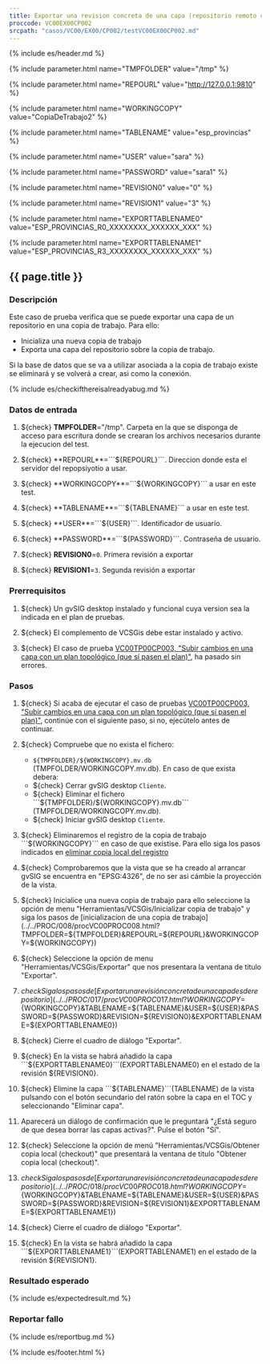 ```yaml
---
title: Exportar una revision concreta de una capa (repositorio remoto con autorización).
proccode: VC00EX00CP002
srcpath: "casos/VC00/EX00/CP002/testVC00EX00CP002.md"
---
```


{% include es/header.md %}

{% include parameter.html name="TMPFOLDER" value="/tmp" %}

{% include parameter.html name="REPOURL" value="http://127.0.0.1:9810" %}

{% include parameter.html name="WORKINGCOPY" value="CopiaDeTrabajo2" %}

{% include parameter.html name="TABLENAME" value="esp_provincias" %}

{% include parameter.html name="USER" value="sara" %}

{% include parameter.html name="PASSWORD" value="sara1" %}

{% include parameter.html name="REVISION0" value="0" %}

{% include parameter.html name="REVISION1" value="3" %}

{% include parameter.html name="EXPORTTABLENAME0" value="ESP_PROVINCIAS_R0_XXXXXXXX_XXXXXX_XXX" %}

{% include parameter.html name="EXPORTTABLENAME1" value="ESP_PROVINCIAS_R3_XXXXXXXX_XXXXXX_XXX" %}

## {{ page.title }}

### Descripción

Este caso de prueba verifica que se puede exportar una capa de un repositorio en una copia de trabajo. Para ello:
* Inicializa una nueva copia de trabajo
* Exporta una capa del repositorio sobre la copia de trabajo.

Si la base de datos que se va a utilizar asociada a la copia de 
trabajo existe se eliminará y se volverá a crear, asi como la conexión.

{% include es/checkifthereisalreadyabug.md %}

### Datos de entrada

1. ${check} **TMPFOLDER**="/tmp". Carpeta en la que se disponga de acceso para escritura donde
   se crearan los archivos necesarios durante la ejecucion del test.

1. ${check} **REPOURL**=```${REPOURL}```. Direccion donde esta el servidor del repopsiyotio a usar.

1. ${check} **WORKINGCOPY**=```${WORKINGCOPY}``` a usar en este test. 

1. ${check} **TABLENAME**=```${TABLENAME}``` a usar en este test. 

1. ${check} **USER**=```${USER}```. Identificador de usuario.

1. ${check} **PASSWORD**=```${PASSWORD}```. Contraseña de usuario.

1. ${check} **REVISION0**=```0```. Primera revisión a exportar

1. ${check} **REVISION1**=```3```. Segunda revisión a exportar

[//]: # (1. ${check} **EXPORTTABLENAME0**=```ESP_PROVINCIAS_R0_XXXXXXXX_XXXXXX_XXX```. Nombre de la primera tabla exportada)

[//]: # (1. ${check} **EXPORTTABLENAME1**=```ESP_PROVINCIAS_R3_XXXXXXXX_XXXXXX_XXX```. Nombre de la segunda tabla exportada)

### Prerrequisitos

1. ${check} Un gvSIG desktop instalado y funcional cuya version sea la indicada en el plan de pruebas.

2. ${check} El complemento de VCSGis debe estar instalado y activo.

3. ${check} El caso de prueba [VC00TP00CP003, "Subir cambios en una capa con un plan topológico (que sí pasen el plan)"](../../TP00/CP003/testVC00TP00CP003.md),
   ha pasado sin errores. 

### Pasos

1. ${check} Si acaba de ejecutar el caso de pruebas 
   [VC00TP00CP003, "Subir cambios en una capa con un plan topológico (que sí pasen el plan)"](../../TP00/CP003/testVC00TP00CP003.md), 
   continúe con el siguiente paso, si no, ejecútelo antes de continuar. 
   
2. ${check} Compruebe que no exista el fichero:
   * ```${TMPFOLDER}/${WORKINGCOPY}.mv.db``` (TMPFOLDER/WORKINGCOPY.mv.db).
   En caso de que exista debera:
   * ${check} Cerrar gvSIG desktop ```Cliente```.
   * ${check} Elimínar el fichero ```${TMPFOLDER}/${WORKINGCOPY}.mv.db``` (TMPFOLDER/WORKINGCOPY.mv.db).
   * ${check} Iniciar gvSIG desktop ```Cliente```.

3. ${check} Eliminaremos el registro de la copia de trabajo ```${WORKINGCOPY}``` en caso de que existise.
   Para ello siga los pasos indicados en 
   [eliminar copia local del registro](../../PROC/019/procVC00PROC019.html?&WORKINGCOPY=${WORKINGCOPY})

4. ${check} Comprobaremos que la vista que se ha creado al arrancar gvSIG se encuentra en "EPSG:4326", de no ser asi cámbie la proyección de la vista.
   
5. ${check} Inicialice una nueva copia de trabajo para ello seleccione la opción de 
   menu "Herramientas/VCSGis/Inicializar copia de trabajo" y siga los pasos de 
   [inicializacion de una copia de trabajo](../../PROC/008/procVC00PROC008.html?TMPFOLDER=${TMPFOLDER}&REPOURL=${REPOURL}&WORKINGCOPY=${WORKINGCOPY})

7. ${check} Seleccione la opción de menu "Herramientas/VCSGis/Exportar" que nos presentara la ventana de titulo "Exportar".

8. ${check} Siga los pasos de [Exportar una revisión concreta de una capa desde repositorio](../../PROC/017/procVC00PROC017.html?WORKINGCOPY=${WORKINGCOPY}&TABLENAME=${TABLENAME}&USER=${USER}&PASSWORD=${PASSWORD}&REVISION=${REVISION0}&EXPORTTABLENAME=${EXPORTTABLENAME0})

9. ${check} Cierre el cuadro de diálogo "Exportar".

10. ${check} En la vista se habrá añadido la capa ```${EXPORTTABLENAME0}```(EXPORTTABLENAME0) en el estado de la revisión ${REVISION0}.

11. ${check} Elimine la capa ```${TABLENAME}```(TABLENAME) de la vista pulsando con el botón secundario del ratón sobre la capa en el TOC y seleccionando "Eliminar capa".

12. Aparecerá un diálogo de confirmación que le preguntará "¿Está seguro de que desea borrar las capas activas?". Pulse el botón "Sí".

12. ${check} Seleccione la opción de menú "Herramientas/VCSGis/Obtener copia local (checkout)" que presentará la ventana de titulo "Obtener copia local (checkout)".

13. ${check} Siga los pasos de [Exportar una revisión concreta de una capa desde repositorio](../../PROC/018/procVC00PROC018.html?WORKINGCOPY=${WORKINGCOPY}&TABLENAME=${TABLENAME}&USER=${USER}&PASSWORD=${PASSWORD}&REVISION=${REVISION1}&EXPORTTABLENAME=${EXPORTTABLENAME1})

14. ${check} Cierre el cuadro de diálogo "Exportar".

15. ${check} En la vista se habrá añadido la capa ```${EXPORTTABLENAME1}```(EXPORTTABLENAME1) en el estado de la revisión ${REVISION1}.

### Resultado esperado

{% include es/expectedresult.md %}

### Reportar fallo

{% include es/reportbug.md %}

{% include es/footer.html %}

